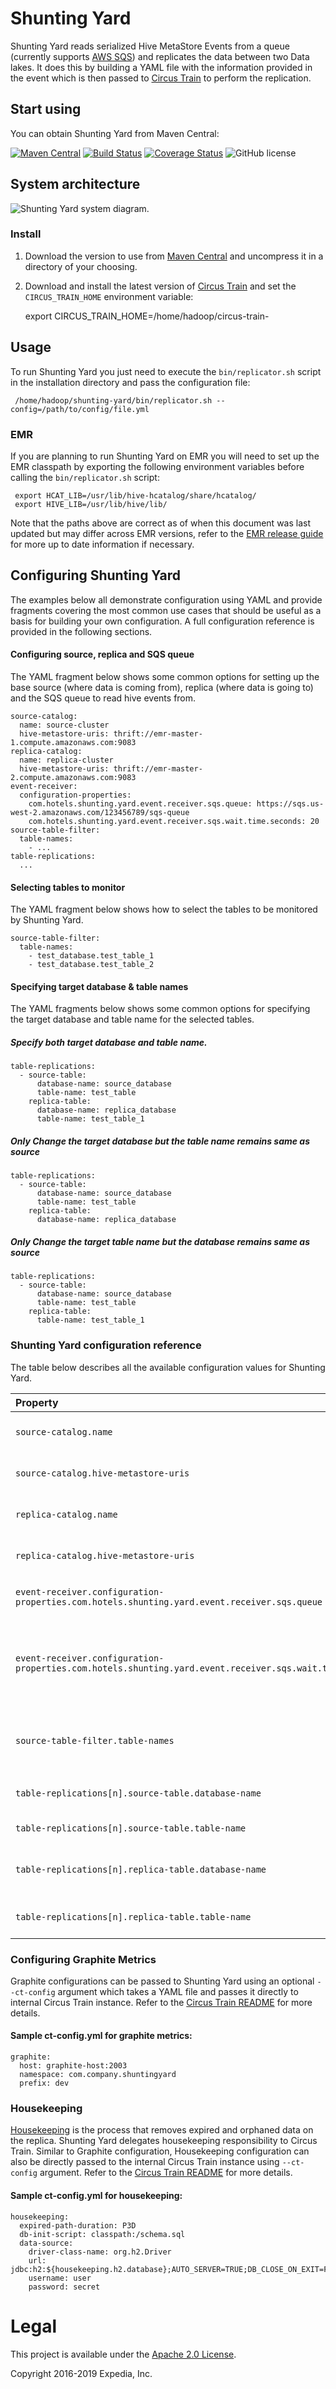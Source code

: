 # Shunting Yard

Shunting Yard reads serialized Hive MetaStore Events from a queue (currently supports [AWS SQS](https://aws.amazon.com/sqs/)) and replicates the data between two Data lakes. It does this by building a YAML file with the information provided in the event which is then passed to [Circus Train](https://github.com/HotelsDotCom/circus-train) to perform the replication.

## Start using

You can obtain Shunting Yard from Maven Central:

[![Maven Central](https://maven-badges.herokuapp.com/maven-central/com.hotels/shunting-yard/badge.svg?subject=com.hotels:shunting-yard)](https://maven-badges.herokuapp.com/maven-central/com.hotels/shunting-yard) [![Build Status](https://travis-ci.org/HotelsDotCom/shunting-yard.svg?branch=master)](https://travis-ci.org/HotelsDotCom/shunting-yard) [![Coverage Status](https://coveralls.io/repos/github/HotelsDotCom/shunting-yard/badge.svg?branch=master)](https://coveralls.io/github/HotelsDotCom/shunting-yard?branch=master) ![GitHub license](https://img.shields.io/github/license/HotelsDotCom/shunting-yard.svg)

## System architecture

![Shunting Yard system diagram.](shunting-yard.png "Selected tables getting replicated by Shunting Yard based on Hive events.")

### Install

1. Download the version to use from [Maven Central](https://mvnrepository.com/artifact/com.hotels/shunting-yard-binary) and uncompress it in a directory of your choosing.

2. Download and install the latest version of [Circus Train](http://mvnrepository.com/artifact/com.hotels/circus-train/) and set the `CIRCUS_TRAIN_HOME` environment variable:

     export CIRCUS_TRAIN_HOME=/home/hadoop/circus-train-<circus-train-version>

## Usage
To run Shunting Yard you just need to execute the `bin/replicator.sh` script in the installation directory and pass the configuration file: 

     /home/hadoop/shunting-yard/bin/replicator.sh --config=/path/to/config/file.yml

### EMR
If you are planning to run Shunting Yard on EMR you will need to set up the EMR classpath by exporting the following environment variables before calling the `bin/replicator.sh` script:

     export HCAT_LIB=/usr/lib/hive-hcatalog/share/hcatalog/
     export HIVE_LIB=/usr/lib/hive/lib/

Note that the paths above are correct as of when this document was last updated but may differ across EMR versions, refer to the [EMR release guide](http://docs.aws.amazon.com/emr/latest/ReleaseGuide/emr-release-components.html) for more up to date information if necessary.

## Configuring Shunting Yard

The examples below all demonstrate configuration using YAML and provide fragments covering the most common use cases that should be useful as a basis for building your own configuration. A full configuration reference is provided in the following sections.

#### Configuring source, replica and SQS queue

The YAML fragment below shows some common options for setting up the base source (where data is coming from), replica (where data is going to) and the SQS queue to read hive events from.

    source-catalog:
      name: source-cluster
      hive-metastore-uris: thrift://emr-master-1.compute.amazonaws.com:9083
    replica-catalog:
      name: replica-cluster
      hive-metastore-uris: thrift://emr-master-2.compute.amazonaws.com:9083
    event-receiver:
      configuration-properties:
        com.hotels.shunting.yard.event.receiver.sqs.queue: https://sqs.us-west-2.amazonaws.com/123456789/sqs-queue
        com.hotels.shunting.yard.event.receiver.sqs.wait.time.seconds: 20
    source-table-filter:
      table-names:
        - ...
    table-replications:
      ...

#### Selecting tables to monitor

The YAML fragment below shows how to select the tables to be monitored by Shunting Yard.

    source-table-filter:
      table-names:
        - test_database.test_table_1
        - test_database.test_table_2

#### Specifying target database & table names

The YAML fragments below shows some common options for specifying the target database and table name for the selected tables.

##### Specify both target database and table name.

    table-replications:
      - source-table:
          database-name: source_database
          table-name: test_table
        replica-table:
          database-name: replica_database
          table-name: test_table_1    
          
##### Only Change the target database but the table name remains same as source

    table-replications:
      - source-table:
          database-name: source_database
          table-name: test_table
        replica-table:
          database-name: replica_database 

##### Only Change the target table name but the database remains same as source

    table-replications:
      - source-table:
          database-name: source_database
          table-name: test_table
        replica-table:
          table-name: test_table_1

### Shunting Yard configuration reference
The table below describes all the available configuration values for Shunting Yard.

|Property|Required|Description|
|:----|:----:|:----|
|`source-catalog.name`|Yes|A name for the source catalog for events and logging.|
|`source-catalog.hive-metastore-uris`|No|Fully qualified URI of the source cluster's Hive metastore Thrift service.|
|`replica-catalog.name`|Yes|A name for the replica catalog for events and logging.|
|`replica-catalog.hive-metastore-uris`|Yes|Fully qualified URI of the replica cluster's Hive metastore Thrift service.|
|`event-receiver.configuration-properties.com.hotels.shunting.yard.event.receiver.sqs.queue`|Yes|Fully qualified URI of the [AWS SQS](https://aws.amazon.com/sqs/) Queue to read the hive events from.|
|`event-receiver.configuration-properties.com.hotels.shunting.yard.event.receiver.sqs.wait.time.seconds`|No|Wait time in seconds for which the receiver will poll the SQS queue for a batch of messages. Default is 10 seconds. Read more about long polling with AWS SQS [here](https://docs.aws.amazon.com/AWSSimpleQueueService/latest/SQSDeveloperGuide/sqs-long-polling.html)|
|`source-table-filter.table-names`|No|A list of tables selected for Shunting Yard replication. Supported Format:`database_1.table_1, database_2.table_2`|
|`table-replications[n].source-table.database-name`|No|The name of the database in which the table you wish to replicate is located.|
|`table-replications[n].source-table.table-name`|No|The name of the table which you wish to replicate.|
|`table-replications[n].replica-table.database-name`|No|The name of the destination database in which to replicate the table. Defaults to source database name.|
|`table-replications[n].replica-table.table-name`|No|The name of the table at the destination. Defaults to source table name.|

### Configuring Graphite Metrics

Graphite configurations can be passed to Shunting Yard using an optional `--ct-config` argument which takes a YAML file and passes it directly to internal Circus Train instance. Refer to the [Circus Train README](https://github.com/HotelsDotCom/circus-train#graphite) for more details.

#### Sample ct-config.yml for graphite metrics:

    graphite:
      host: graphite-host:2003
      namespace: com.company.shuntingyard
      prefix: dev

### Housekeeping

[Housekeeping](https://github.com/HotelsDotCom/housekeeping) is the process that removes expired and orphaned data on the replica. Shunting Yard delegates housekeeping responsibility to Circus Train. Similar to Graphite configuration, Housekeeping configuration can also be directly passed to the internal Circus Train instance using `--ct-config` argument. Refer to the [Circus Train README](https://github.com/HotelsDotCom/circus-train#configuring-housekeeping) for more details.

#### Sample ct-config.yml for housekeeping:

    housekeeping:
      expired-path-duration: P3D
      db-init-script: classpath:/schema.sql
      data-source:
        driver-class-name: org.h2.Driver 
        url: jdbc:h2:${housekeeping.h2.database};AUTO_SERVER=TRUE;DB_CLOSE_ON_EXIT=FALSE
        username: user
        password: secret

# Legal
This project is available under the [Apache 2.0 License](http://www.apache.org/licenses/LICENSE-2.0.html).

Copyright 2016-2019 Expedia, Inc.